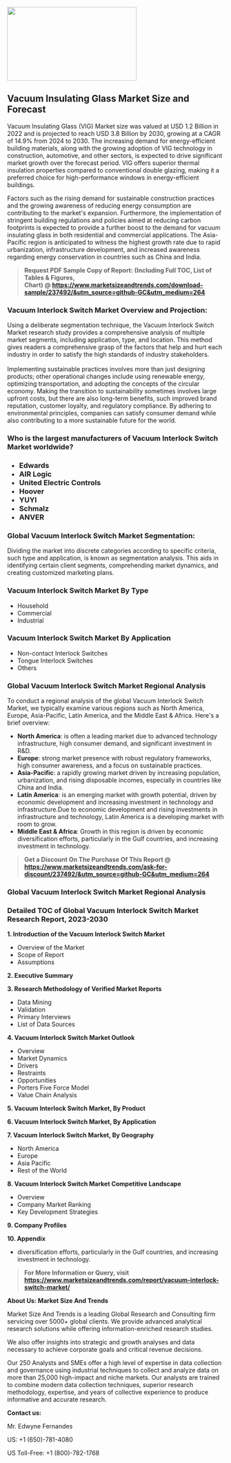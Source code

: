 <p><img class="alignnone size-medium wp-image-20088" src="https://ffe5etoiles.com/wp-content/uploads/2024/12/MST1-300x171.png" alt="" width="300" height="171" /></p><h2>Vacuum Insulating Glass Market Size and Forecast</h2><p>Vacuum Insulating Glass (VIG) Market size was valued at USD 1.2 Billion in 2022 and is projected to reach USD 3.8 Billion by 2030, growing at a CAGR of 14.9% from 2024 to 2030. The increasing demand for energy-efficient building materials, along with the growing adoption of VIG technology in construction, automotive, and other sectors, is expected to drive significant market growth over the forecast period. VIG offers superior thermal insulation properties compared to conventional double glazing, making it a preferred choice for high-performance windows in energy-efficient buildings.</p><p>Factors such as the rising demand for sustainable construction practices and the growing awareness of reducing energy consumption are contributing to the market's expansion. Furthermore, the implementation of stringent building regulations and policies aimed at reducing carbon footprints is expected to provide a further boost to the demand for vacuum insulating glass in both residential and commercial applications. The Asia-Pacific region is anticipated to witness the highest growth rate due to rapid urbanization, infrastructure development, and increased awareness regarding energy conservation in countries such as China and India.</p></p><blockquote id="" class=""><strong>Request PDF Sample Copy of Report: (Including Full TOC, List of Tables &amp; Figures, Chart)&nbsp;@&nbsp;<strong><a href="https://www.marketsizeandtrends.com/download-sample/237492/&utm_source=github-GC&utm_medium=264" target="_blank">https://www.marketsizeandtrends.com/download-sample/237492/&utm_source=github-GC&utm_medium=264</a></strong></strong></blockquote><h3 id="" class="">Vacuum Interlock Switch Market&nbsp;Overview and Projection:</h3><p id="" class="">Using a deliberate segmentation technique, the Vacuum Interlock Switch Market research study provides a comprehensive analysis of multiple market segments, including application, type, and location. This method gives readers a comprehensive grasp of the factors that help and hurt each industry in order to satisfy the high standards of industry stakeholders. <br /> <br />Implementing sustainable practices involves more than just designing products; other operational changes include using renewable energy, optimizing transportation, and adopting the concepts of the circular economy. Making the transition to sustainability sometimes involves large upfront costs, but there are also long-term benefits, such improved brand reputation, customer loyalty, and regulatory compliance. By adhering to environmental principles, companies can satisfy consumer demand while also contributing to a more sustainable future for the world.</p><h3 id="" class="">Who is the largest manufacturers of&nbsp;Vacuum Interlock Switch Market worldwide?</h3><h3 class=""><p><ul><li>Edwards </li><li> AIR Logic </li><li> United Electric Controls </li><li> Hoover </li><li> YUYI </li><li> Schmalz </li><li> ANVER</li></ul></p></h3><h3 id="" class="">Global&nbsp;Vacuum Interlock Switch Market Segmentation:</h3><p id="" class="">Dividing the market into discrete categories according to specific criteria, such type and application, is known as segmentation analysis. This aids in identifying certain client segments, comprehending market dynamics, and creating customized marketing plans.</p><h3 id="" class="">Vacuum Interlock Switch Market&nbsp;By Type</h3><p><p><ul><li>Household</li><li> Commercial</li><li> Industrial</p></li></ul></p></p><h3 id="" class="">Vacuum Interlock Switch Market&nbsp;By Application</h3><p class=""><p><ul><li>Non-contact Interlock Switches</li><li> Tongue Interlock Switches</li><li> Others</li></ul></p></p><h3 id="" class="">Global Vacuum Interlock Switch Market Regional Analysis</h3><p id="" class="">To conduct a regional analysis of the global Vacuum Interlock Switch Market, we typically examine various regions such as North America, Europe, Asia-Pacific, Latin America, and the Middle East &amp; Africa. Here's a brief overview:</p><ul><li><strong>North America</strong>: is often a leading market due to advanced technology infrastructure, high consumer demand, and significant investment in R&amp;D.</li><li><strong>Europe</strong>: strong market presence with robust regulatory frameworks, high consumer awareness, and a focus on sustainable practices.</li><li><strong>Asia-Pacific</strong>: a rapidly growing market driven by increasing population, urbanization, and rising disposable incomes, especially in countries like China and India.</li><li><strong>Latin America</strong>: is an emerging market with growth potential, driven by economic development and increasing investment in technology and infrastructure.Due to economic development and rising investments in infrastructure and technology, Latin America is a developing market with room to grow.</li><li><strong>Middle East &amp; Africa</strong>: Growth in this region is driven by economic diversification efforts, particularly in the Gulf countries, and increasing investment in technology.</li></ul><blockquote id="" class=""><strong>Get a Discount On The Purchase Of This Report @ <strong><a href="https://www.marketsizeandtrends.com/ask-for-discount/237492/&utm_source=github-GC&utm_medium=264" target="_blank">https://www.marketsizeandtrends.com/ask-for-discount/237492/&utm_source=github-GC&utm_medium=264</a></strong></strong></blockquote><h3 id="" class="">Global Vacuum Interlock Switch Market Regional Analysis</h3><h3 id="" class="">Detailed TOC of Global Vacuum Interlock Switch Market Research Report, 2023-2030</h3><p id="" class=""><strong>1. Introduction of the Vacuum Interlock Switch Market</strong></p><ul><li>Overview of the Market</li><li>Scope of Report</li><li>Assumptions</li></ul><p id="" class=""><strong>2. Executive Summary</strong></p><p id="" class=""><strong>3. Research Methodology of Verified Market Reports</strong></p><ul><li>Data Mining</li><li>Validation</li><li>Primary Interviews</li><li>List of Data Sources</li></ul><p id="" class=""><strong>4. Vacuum Interlock Switch Market Outlook</strong></p><ul><li>Overview</li><li>Market Dynamics</li><li>Drivers</li><li>Restraints</li><li>Opportunities</li><li>Porters Five Force Model</li><li>Value Chain Analysis</li></ul><p id="" class=""><strong>5. Vacuum Interlock Switch Market, By Product</strong></p><p id="" class=""><strong>6. Vacuum Interlock Switch Market, By Application</strong></p><p id="" class=""><strong>7. Vacuum Interlock Switch Market, By Geography</strong></p><ul><li>North America</li><li>Europe</li><li>Asia Pacific</li><li>Rest of the World</li></ul><p id="" class=""><strong>8. Vacuum Interlock Switch Market Competitive Landscape</strong></p><ul><li>Overview</li><li>Company Market Ranking</li><li>Key Development Strategies</li></ul><p id="" class=""><strong>9. Company Profiles</strong></p><p id="" class=""><strong>10. Appendix</strong></p><ul><li>diversification efforts, particularly in the Gulf countries, and increasing investment in technology.</li></ul><blockquote id="" class=""><strong>For More Information or Query, visit <strong><strong><a href="https://www.marketsizeandtrends.com/report/vacuum-interlock-switch-market/" target="_blank">https://www.marketsizeandtrends.com/report/vacuum-interlock-switch-market/</a></strong></strong></strong></blockquote><p id="" class=""><strong>About Us: Market Size And Trends</strong></p><p id="" class="">Market Size And Trends is a leading Global Research and Consulting firm servicing over 5000+ global clients. We provide advanced analytical research solutions while offering information-enriched research studies.</p><p id="" class="">We also offer insights into strategic and growth analyses and data necessary to achieve corporate goals and critical revenue decisions.</p><p id="" class="">Our 250 Analysts and SMEs offer a high level of expertise in data collection and governance using industrial techniques to collect and analyze data on more than 25,000 high-impact and niche markets. Our analysts are trained to combine modern data collection techniques, superior research methodology, expertise, and years of collective experience to produce informative and accurate research.</p><p id="" class=""><strong>Contact us:</strong></p><p id="" class="">Mr. Edwyne Fernandes</p><p id="" class="">US: +1 (650)-781-4080</p><p id="" class="">US Toll-Free: +1 (800)-782-1768</p>
